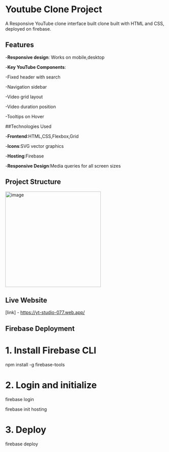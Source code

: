 # Youtube Clone Project
A Responsive YouTube clone interface built clone built with HTML and CSS, deployed on firebase.

## Features
-**Responsive design**: Works on mobile,desktop

-**Key YouTube Components**:

-Fixed header with search 

-Navigation sidebar

-Video grid layout

-Video duration position

-Tooltips on Hover

##Technologies Used

-**Frontend**:HTML,CSS,Flexbox,Grid

-**Icons**:SVG vector graphics

-**Hosting**:Firebase

-**Responsive Design**:Media queries for all screen sizes

## Project Structure
<img width="300" height="300" alt="image" src="https://github.com/user-attachments/assets/843451c1-d106-4b62-b5d9-363bceb0a6d7" />

## Live Website
[link] - https://yt-studio-077.web.app/

## Firebase Deployment
# 1. Install Firebase CLI
npm install -g firebase-tools

# 2. Login and initialize

firebase login

firebase init hosting

# 3. Deploy

firebase deploy
